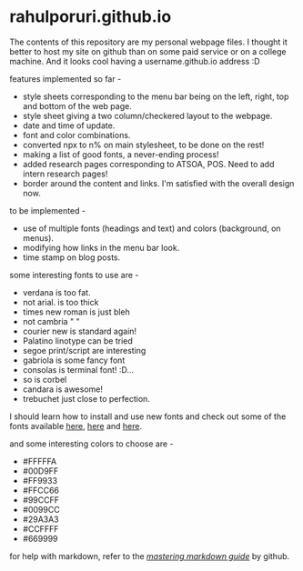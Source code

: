 rahulporuri.github.io
=====================
The contents of this repository are my personal webpage files. I thought it better to host my site on github than on some paid service or on a college machine. And it looks cool having a username.github.io address :D

features implemented so far - 
* style sheets corresponding to the menu bar being on the left, right, top and bottom of the web page.
* style sheet giving a two column/checkered layout to the webpage.
* date and time of update.
* font and color combinations.
* converted npx to n% on main stylesheet, to be done on the rest!
* making a list of good fonts, a never-ending process!
* added research pages corresponding to ATSOA, POS. Need to add intern research pages!
* border around the content and links.  I'm satisfied with the overall design now.

to be implemented - 
* use of multiple fonts (headings and text) and colors (background, on menus). 
* modifying how links in the menu bar look.
* time stamp on blog posts.

some interesting fonts to use are - 
* verdana is too fat. 
* not arial. is too thick
* times new roman is just bleh
* not cambria " "
* courier new is standard again!
* Palatino linotype can be tried
* segoe print/script are interesting
* gabriola is some fancy font
* consolas is terminal font! :D...
* so is corbel
* candara is awesome! 
* trebuchet just close to perfection.

I should learn how to install and use new fonts and check out some of the fonts available [here](http://www.fontsquirrel.com/fonts/list/popular), [here](http://www.webdesignerdepot.com/2011/08/the-most-popular-fonts-used-by-designers/) and [here](http://platowebdesign.com/articles/fonts/). 

and some interesting colors to choose are - 
* #FFFFFA
* #00D9FF
* #FF9933
* #FFCC66
* #99CCFF
* #0099CC
* #29A3A3
* #CCFFFF
* #669999

for help with markdown, refer to the [*mastering markdown guide*](https://guides.github.com/features/mastering-markdown/) by github.